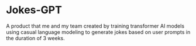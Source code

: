 # Jokes-GPT
A product that me and my team created by training transformer AI models using casual language modeling to generate jokes based on user prompts in the duration of 3 weeks.
